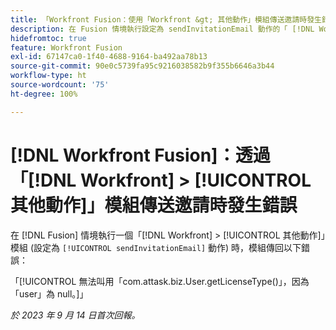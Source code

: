```yaml
---
title: 「Workfront Fusion：使用「Workfront &gt; 其他動作」模組傳送邀請時發生錯誤」
description: 在 Fusion 情境執行設定為 sendInvitationEmail 動作的「 [!DNL Workfront]  &gt; [!UICONTROL 其他動作]」模組時，該模組傳回錯誤。
hidefromtoc: true
feature: Workfront Fusion
exl-id: 67147ca0-1f40-4688-9164-ba492aa78b13
source-git-commit: 90e0c5739fa95c9216038582b9f355b6646a3b44
workflow-type: ht
source-wordcount: '75'
ht-degree: 100%

---
```


# [!DNL Workfront Fusion]：透過「[!DNL Workfront] > [!UICONTROL 其他動作]」模組傳送邀請時發生錯誤

在 [!DNL Fusion] 情境執行一個「[!DNL Workfront] > [!UICONTROL 其他動作]」模組 (設定為 `[!UICONTROL sendInvitationEmail]` 動作) 時，模組傳回以下錯誤：

「[!UICONTROL 無法叫用「com.attask.biz.User.getLicenseType()」，因為「user」為 null。]」

_於 2023 年 9 月 14 日首次回報。_
